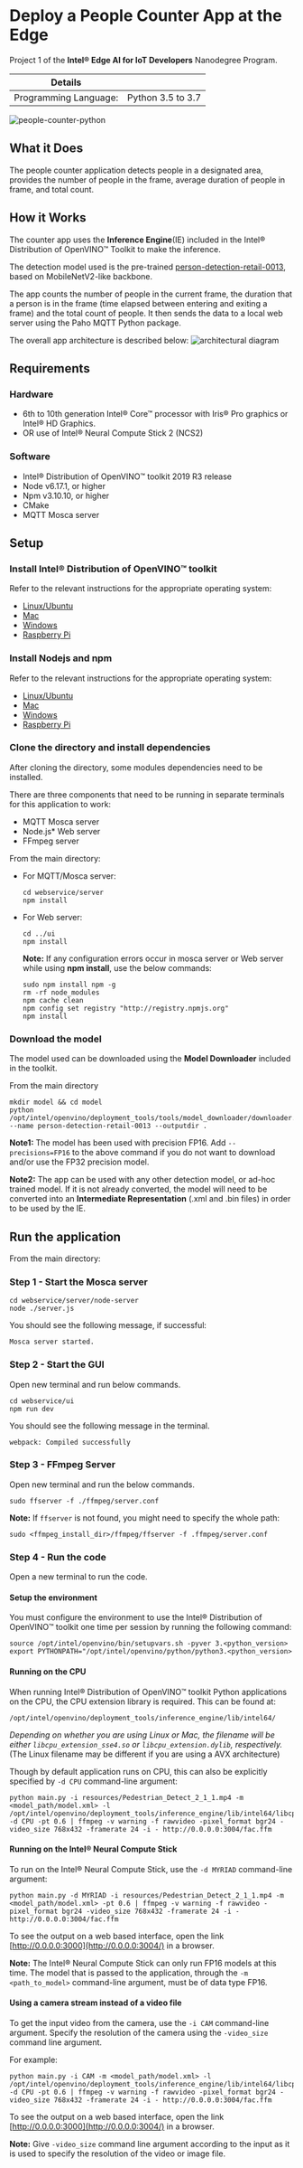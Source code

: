 # Deploy a People Counter App at the Edge
Project 1 of the **Intel® Edge AI for IoT Developers** Nanodegree Program.


| Details            |              |
|-----------------------|---------------|
| Programming Language: |  Python 3.5 to 3.7 |

![people-counter-python](./images/people-counter-image.png)

## What it Does

The people counter application detects people in a designated area, provides the number of people in the frame, average duration of people in frame, and total count.

## How it Works

The counter app uses the **Inference Engine**(IE) included in the Intel® Distribution of OpenVINO™ Toolkit to make the inference.  

The detection model used is the pre-trained [person-detection-retail-0013](https://docs.openvinotoolkit.org/2018_R5/_docs_Retail_object_detection_pedestrian_rmnet_ssd_0013_caffe_desc_person_detection_retail_0013.html), based on MobileNetV2-like backbone.
 
 The app counts the number of people in the current frame, the duration that a person is in the frame (time elapsed between entering and exiting a frame) and the total count of people. It then sends the data to a local web server using the Paho MQTT Python package.

The overall app architecture is described below:
![architectural diagram](./images/arch_diagram.png)

## Requirements

### Hardware

* 6th to 10th generation Intel® Core™ processor with Iris® Pro graphics or Intel® HD Graphics.
* OR use of Intel® Neural Compute Stick 2 (NCS2)

### Software

*   Intel® Distribution of OpenVINO™ toolkit 2019 R3 release
*   Node v6.17.1, or higher
*   Npm v3.10.10, or higher
*   CMake
*   MQTT Mosca server
  
        
## Setup

### Install Intel® Distribution of OpenVINO™ toolkit

Refer to the relevant instructions for the appropriate operating system:

- [Linux/Ubuntu](./linux-setup.md)
- [Mac](./mac-setup.md)
- [Windows](./windows-setup.md)
- [Raspberry Pi](./rpi-setup.md)

### Install Nodejs and npm

Refer to the relevant instructions for the appropriate operating system:

- [Linux/Ubuntu](./linux-setup.md)
- [Mac](./mac-setup.md)
- [Windows](./windows-setup.md)
- [Raspberry Pi](./rpi-setup.md)


### Clone the directory and install dependencies
After cloning the directory, some modules dependencies need to be installed.

There are three components that need to be running in separate terminals for this application to work:

-   MQTT Mosca server 
-   Node.js* Web server
-   FFmpeg server
     
From the main directory:

* For MQTT/Mosca server:
   ```
   cd webservice/server
   npm install
   ```

* For Web server:
  ```
  cd ../ui
  npm install
  ```
  **Note:** If any configuration errors occur in mosca server or Web server while using **npm install**, use the below commands:
   ```
   sudo npm install npm -g 
   rm -rf node_modules
   npm cache clean
   npm config set registry "http://registry.npmjs.org"
   npm install
   ```

### Download the model
The model used can be downloaded using the __Model Downloader__ included in the toolkit.

From the main directory

```
mkdir model && cd model
python /opt/intel/openvino/deployment_tools/tools/model_downloader/downloader.py --name person-detection-retail-0013 --outputdir .
```

**Note1:** The model has been used with precision FP16. Add `--precisions=FP16` to the above command if you do not want to download and/or use the FP32 precision model.

**Note2:** The app can be used with any other detection model, or ad-hoc trained model. If it is not already converted, the model will need  to be converted into an **Intermediate Representation** (.xml and .bin files) in order to be used by the IE.

## Run the application

From the main directory:

### Step 1 - Start the Mosca server

```
cd webservice/server/node-server
node ./server.js
```

You should see the following message, if successful:
```
Mosca server started.
```

### Step 2 - Start the GUI

Open new terminal and run below commands.
```
cd webservice/ui
npm run dev
```

You should see the following message in the terminal.
```
webpack: Compiled successfully
```

### Step 3 - FFmpeg Server

Open new terminal and run the below commands.
```
sudo ffserver -f ./ffmpeg/server.conf
```

**Note:** If `ffserver` is not found, you might need to specify the whole path:
```
sudo <ffmpeg_install_dir>/ffmpeg/ffserver -f .ffmpeg/server.conf
```

### Step 4 - Run the code

Open a new terminal to run the code. 

#### Setup the environment

You must configure the environment to use the Intel® Distribution of OpenVINO™ toolkit one time per session by running the following command:
```
source /opt/intel/openvino/bin/setupvars.sh -pyver 3.<python_version>
export PYTHONPATH="/opt/intel/openvino/python/python3.<python_version>
```


#### Running on the CPU

When running Intel® Distribution of OpenVINO™ toolkit Python applications on the CPU, the CPU extension library is required. This can be found at: 

```
/opt/intel/openvino/deployment_tools/inference_engine/lib/intel64/
```

*Depending on whether you are using Linux or Mac, the filename will be either `libcpu_extension_sse4.so` or `libcpu_extension.dylib`, respectively.* (The Linux filename may be different if you are using a AVX architecture)

Though by default application runs on CPU, this can also be explicitly specified by ```-d CPU``` command-line argument:

```
python main.py -i resources/Pedestrian_Detect_2_1_1.mp4 -m <model_path/model.xml> -l /opt/intel/openvino/deployment_tools/inference_engine/lib/intel64/libcpu_extension_sse4.so -d CPU -pt 0.6 | ffmpeg -v warning -f rawvideo -pixel_format bgr24 -video_size 768x432 -framerate 24 -i - http://0.0.0.0:3004/fac.ffm
```

#### Running on the Intel® Neural Compute Stick

To run on the Intel® Neural Compute Stick, use the ```-d MYRIAD``` command-line argument:

```
python main.py -d MYRIAD -i resources/Pedestrian_Detect_2_1_1.mp4 -m <model_path/model.xml> -pt 0.6 | ffmpeg -v warning -f rawvideo -pixel_format bgr24 -video_size 768x432 -framerate 24 -i - http://0.0.0.0:3004/fac.ffm
```

To see the output on a web based interface, open the link [http://0.0.0.0:3000](http://0.0.0.0:3004/) in a browser.

**Note:** The Intel® Neural Compute Stick can only run FP16 models at this time. The model that is passed to the application, through the `-m <path_to_model>` command-line argument, must be of data type FP16.

#### Using a camera stream instead of a video file

To get the input video from the camera, use the `-i CAM` command-line argument. Specify the resolution of the camera using the `-video_size` command line argument.

For example:
```
python main.py -i CAM -m <model_path/model.xml> -l /opt/intel/openvino/deployment_tools/inference_engine/lib/intel64/libcpu_extension_sse4.so -d CPU -pt 0.6 | ffmpeg -v warning -f rawvideo -pixel_format bgr24 -video_size 768x432 -framerate 24 -i - http://0.0.0.0:3004/fac.ffm
```

To see the output on a web based interface, open the link [http://0.0.0.0:3000](http://0.0.0.0:3004/) in a browser.

**Note:**
Give `-video_size` command line argument according to the input as it is used to specify the resolution of the video or image file.

